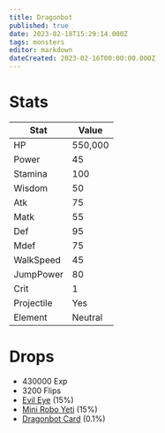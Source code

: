```yaml
---
title: Dragonbot
published: true
date: 2023-02-18T15:29:14.000Z
tags: monsters
editor: markdown
dateCreated: 2023-02-16T00:00:00.000Z
---
```


# Stats
|Stat|Value|
|-|-|
|HP|550,000|
|Power|45|
|Stamina|100|
|Wisdom|50|
|Atk|75|
|Matk|55|
|Def|95|
|Mdef|75|
|WalkSpeed|45|
|JumpPower|80|
|Crit|1|
|Projectile|Yes|
|Element|Neutral|

# Drops
 * 430000 Exp
 * 3200 Flips
 * [Evil Eye](/items/evil-eye.md) (15%)
 * [Mini Robo Yeti](/items/mini-robo-yeti.md) (15%)
 * [Dragonbot Card](/items/dragonbot-card.md) (0.1%)
